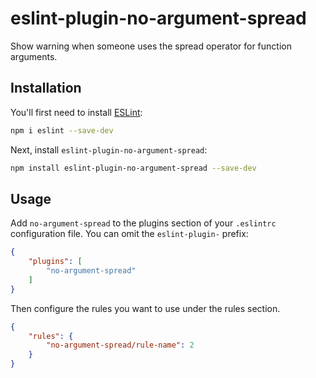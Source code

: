 # eslint-plugin-no-argument-spread

Show warning when someone uses the spread operator for function arguments.

## Installation

You'll first need to install [ESLint](https://eslint.org/):

```sh
npm i eslint --save-dev
```

Next, install `eslint-plugin-no-argument-spread`:

```sh
npm install eslint-plugin-no-argument-spread --save-dev
```

## Usage

Add `no-argument-spread` to the plugins section of your `.eslintrc` configuration file. You can omit the `eslint-plugin-` prefix:

```json
{
    "plugins": [
        "no-argument-spread"
    ]
}
```


Then configure the rules you want to use under the rules section.

```json
{
    "rules": {
        "no-argument-spread/rule-name": 2
    }
}
```
